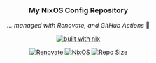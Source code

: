 <div align="center">

### My NixOS Config Repository

_... managed with Renovate, and GitHub Actions_ 🤖

</div>

<div align="center">

[![built with nix](https://img.shields.io/badge/built_with_nix-blue?style=for-the-badge&logo=nixos&logoColor=white)](https://builtwithnix.org)

[![Renovate](https://img.shields.io/github/actions/workflow/status/krezh/renovate-config/renovate.yaml?branch=main&label=&logo=renovate&style=for-the-badge&color=blue)](https://github.com/krezh/renovate-config/actions/workflows/renovate.yaml)
[![NixOS](https://img.shields.io/github/actions/workflow/status/krezh/nix-config/nix-build.yaml?branch=main&label=&logo=nixos&style=for-the-badge&logoColor=white&color=blue)](https://github.com/krezh/nix-config/actions/workflows/nix-build.yaml)
![Repo Size](https://img.shields.io/github/repo-size/krezh/nix-config?style=for-the-badge&link=https%3A%2F%2Fgithub.com%2Fkrezh%2Fnix-config)

</div>
